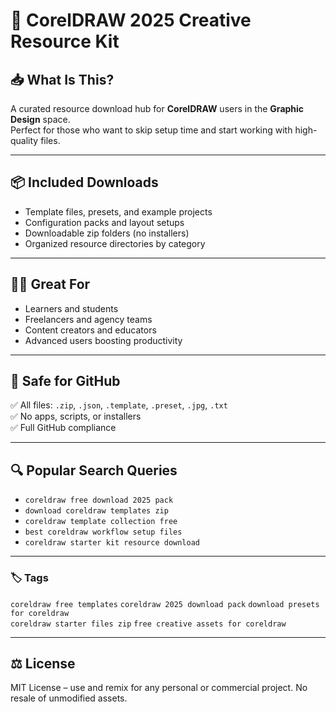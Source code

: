 
# 🎒 CorelDRAW 2025 Creative Resource Kit

## 📥 What Is This?

A curated resource download hub for **CorelDRAW** users in the **Graphic Design** space.  
Perfect for those who want to skip setup time and start working with high-quality files.

---

## 📦 Included Downloads

- Template files, presets, and example projects  
- Configuration packs and layout setups  
- Downloadable zip folders (no installers)  
- Organized resource directories by category

---

## 👨‍🔧 Great For

- Learners and students  
- Freelancers and agency teams  
- Content creators and educators  
- Advanced users boosting productivity

---

## 🔐 Safe for GitHub

✅ All files: `.zip`, `.json`, `.template`, `.preset`, `.jpg`, `.txt`  
✅ No apps, scripts, or installers  
✅ Full GitHub compliance

---

## 🔍 Popular Search Queries

- `coreldraw free download 2025 pack`  
- `download coreldraw templates zip`  
- `coreldraw template collection free`  
- `best coreldraw workflow setup files`  
- `coreldraw starter kit resource download`

---

### 🏷️ Tags

`coreldraw free templates` `coreldraw 2025 download pack` `download presets for coreldraw`  
`coreldraw starter files zip` `free creative assets for coreldraw`

---

## ⚖️ License

MIT License – use and remix for any personal or commercial project. No resale of unmodified assets.
